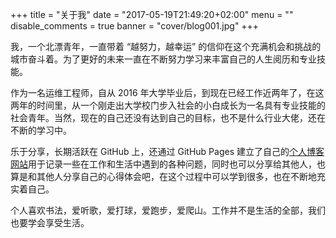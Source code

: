 +++
title = "关于我"
date = "2017-05-19T21:49:20+02:00"
menu = ""
disable_comments = true
banner = "cover/blog001.jpg"
+++

我，一个北漂青年，一直带着 “越努力，越幸运” 的信仰在这个充满机会和挑战的城市奋斗着。为了更好的未来一直在不断努力学习来丰富自己的人生阅历和专业技能。

作为一名运维工程师，自从 2016 年大学毕业后，到现在已经工作近两年了，在这两年的时间里，从一个刚走出大学校门步入社会的小白成长为一名具有专业技能的社会青年。当然，现在的自己还没有达到自己的目标，也不是什么行业大佬，还在不断的学习中。

乐于分享，长期活跃在 GitHub 上，还通过 GitHub Pages 建立了自己的[个人博客网站](https://yeaheo.com)用于记录一些在工作和生活中遇到的各种问题，同时也可以分享给其他人，也算是和其他人分享自己的心得体会吧，在这个过程中可以学到很多，也在不断地充实着自己。

个人喜欢书法，爱听歌，爱打球，爱跑步，爱爬山。工作并不是生活的全部，我们也要学会享受生活。
